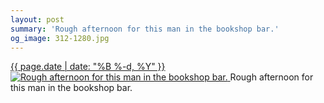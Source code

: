 ```yaml
---
layout: post
summary: 'Rough afternoon for this man in the bookshop bar.'
og_image: 312-1280.jpg
---
```


<p>
 <time>
  <a href="/312">
   {{ page.date | date: "%B %-d, %Y" }}
  </a>
 </time>
 <a href="/312">
  <img alt="Rough afternoon for this man in the bookshop bar." data-taken="4/14/2014" sizes="(min-width: 700px) 50vw, calc(100vw - 2rem)" src="{{ site.assets_url }}/312-640.jpg" srcset="{{ site.assets_url }}/312-1280.jpg 1280w, {{ site.assets_url }}/312-960.jpg 960w, {{ site.assets_url }}/312-640.jpg 640w, {{ site.assets_url }}/312-320.jpg 320w"/>
 </a>
 <span>
  Rough afternoon for this man in the bookshop bar.
 </span>
</p>
